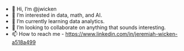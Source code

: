 - 👋 Hi, I’m @jwicken
- 👀 I’m interested in data, math, and AI. 
- 🌱 I’m currently learning data analytics. 
- 💞️ I’m looking to collaborate on anything that sounds interesting. 
- 📫 How to reach me - https://www.linkedin.com/in/jeremiah-wicken-a518a499

<!---
jwicken/jwicken is a ✨ special ✨ repository because its `README.md` (this file) appears on your GitHub profile.
You can click the Preview link to take a look at your changes.
--->
